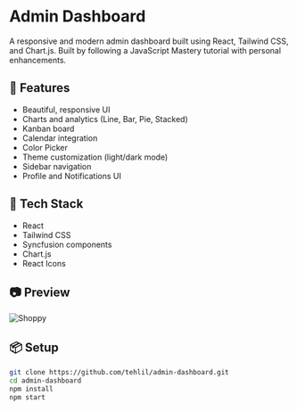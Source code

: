 # Admin Dashboard

A responsive and modern admin dashboard built using React, Tailwind CSS, and Chart.js. Built by following a JavaScript Mastery tutorial with personal enhancements.

## 🚀 Features

- Beautiful, responsive UI
- Charts and analytics (Line, Bar, Pie, Stacked)
- Kanban board
- Calendar integration
- Color Picker
- Theme customization (light/dark mode)
- Sidebar navigation
- Profile and Notifications UI

## 🔧 Tech Stack

- React
- Tailwind CSS
- Syncfusion components
- Chart.js
- React Icons

## 📷 Preview

![Shoppy](https://i.ibb.co/W6g39w3/image.png)

## 📦 Setup

```bash
git clone https://github.com/tehlil/admin-dashboard.git
cd admin-dashboard
npm install
npm start
```
